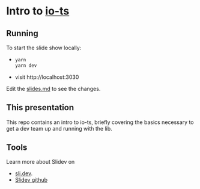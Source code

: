 [io-ts]: https://gcanti.github.io/io-ts/

# Intro to [io-ts][io-ts]

## Running

To start the slide show locally:

- ```sh
  yarn
  yarn dev
  ```
- visit http://localhost:3030

Edit the [slides.md](./slides.md) to see the changes.

## This presentation

This repo contains an intro to io-ts, briefly covering the basics necessary to get a dev team up and
running with the lib.

## Tools

Learn more about Slidev on
- [sli.dev](https://sli.dev/).
- [Slidev github](https://github.com/slidevjs/slidev)

